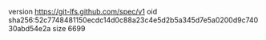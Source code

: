 version https://git-lfs.github.com/spec/v1
oid sha256:52c7748481150ecdc14d0c88a23c4e5d2b5a345d7e5a0200d9c74030abd54e2a
size 6699
